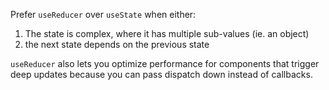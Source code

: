 
Prefer `useReducer` over `useState` when either:
1. The state is complex, where it has multiple sub-values (ie. an object)
2. the next state depends on the previous state

`useReducer` also lets you optimize performance for components that trigger deep updates because you can pass dispatch down instead of callbacks.
